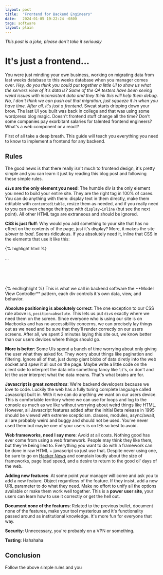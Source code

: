 ```yaml
---
layout: post
title:  "Frontend for Backend Engineers"
date:   2024-01-05 19:22:24 -0800
tags: software
layout: plain
---
```

*This post is a joke, please don't take it seriously*

# It's just a frontend...

You were just minding your own business, working on migrating data from last weeks database to this weeks database when you manager comes over. *Hey, do you think you could put together a little UI to show us what the servers view of it's data is? Some of the QA testers have been seeing weird issues with inconsistent data and they think this will help them debug. No, I don't think we can push out that migration, just squeeze it in when you have time. After all, it's just a frontend*. Sweat starts dripping down your brow. The last UI you built was back in college and that was using some wordpress blog magic. Doesn't frontend stuff change all the time? Don't some companies pay exorbitant salaries for talented frontend engineers? What's a web component or a react?

First of all take a deep breath. This guide will teach you everything you need to know to implement a frontend for any backend.

## Rules

The good news is that there really isn't much to frontend design, it's pretty simple and you can learn it just by reading this blog post and following these simple rules.

**`div`s are the only element you need**: The humble div is the only element you need to build your entire site. They are the right tag in 100% of cases. You can do anything with them: display text in them directly, make them editable with `contenteditable`, resize them as needed, and if you really need to you can even change their type with `display=inline` (but see the next point). All other HTML tags are extraneous and should be ignored.

**CSS is just fluff**: Why would you add something to your site that has no effect on the contents of the page, just it's display? More, it makes the site *slower to load*. Seems ridiculous. If you absolutely need it, inline that CSS in the elements that use it like this:
        
{% highlight html %}
<div style="height: 100px; width: 50px;">...</div>
{% endhighlight %}
This is what we call in backend software the **Model View Controller** pattern, each div controls it's own data, view, and behavior. 

**Absolute positioning is absolutely correct**: The one exception to our CSS rule above is, `position=absolute`. This lets us put `div`s exactly where we need them on the screen. Since everyone who is using our site is on Macbooks and has no accessibility concerns, we can precisely lay things out as we need and be sure that they'll render correctly on our users screens. After all, we spent 2 minutes laying this site out, we know better than our users devices where things should go.

**More is better**: Some UIs spend a bunch of time worrying about only giving the user what they asked for. They worry about things like pagination and filtering. Ignore all of that, just dump giant blobs of data diretly into the web socket and spew it all out on the page. Maybe write a little code on the client side to interpret the data into something fancy like `li`'s, or don't and let the user interpret what the data means. That's what brains are for.

**Javascript is great *sometimes***: We're backend developers because we love to code. Luckily the web has a fully turing complete language called Javascript built in. With it we can do anything we want on our users device. This is comfortable territory where we can use for loops and log to the console as much as we like without worrying about weird things like HTML. However, all Javascript features added after the initial Beta release in 1995 should be viewed with extreme scepticism. classes, modules, async/await, all are probably weird and buggy and should not be used. You've never used them but maybe one of your users is on IE5 so best to avoid.

**Web frameworks, need I say more**: Avoid at all costs. Nothing good has ever come from using a web framework. People may think they like them, but they're being lied to. Everything you want to do with a framework can be done in raw HTML + javascript so just use that. Despite never using one, be sure to go on [Hacker News](http://news.ycombinator.com) and complain loudly about the size of frameworks, page load speed, and a desire to return to the good ol' days of the web.

**Adding new features**: At some point your manager will come and ask you to add a new feature. Object regardless of the feature. If they insist, add a new URL parameter to do what they need. Make no effort to unify all the options available or make them work well together. This is a **power user site**, your users can learn how to use it correctly or get the hell out.

**Document none of the features**: Related to the previous bullet, document none of the features, make your tool mysterious and it's functionality passed around as institutional knowledge. It's more fun for everyone that way.

**Security**: Unnecessary, you're probably on a VPN or something.

**Testing**: Hahahaha

## Conclusion

Follow the above simple rules and you